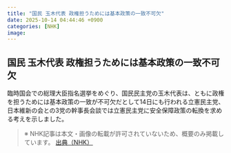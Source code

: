 ```yaml
---
title: "国民 玉木代表 政権担うためには基本政策の一致不可欠"
date: 2025-10-14 04:44:46 +0900
categories: [NHK]
image: 
---
```

## 国民 玉木代表 政権担うためには基本政策の一致不可欠

臨時国会での総理大臣指名選挙をめぐり、国民民主党の玉木代表は、ともに政権を担うためには基本政策の一致が不可欠だとして14日にも行われる立憲民主党、日本維新の会との3党の幹事長会談では立憲民主党に安全保障政策の転換を求める考えを示しました。

> ※ NHK記事は本文・画像の転載が許可されていないため、概要のみ掲載しています。
[出典（NHK）](http://www3.nhk.or.jp/news/html/20251014/k10014948931000.html)
